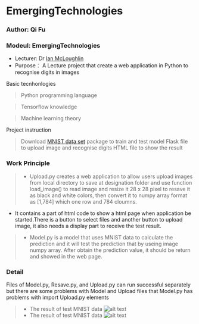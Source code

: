 # EmergingTechnologies
### Author: Qi Fu
### Modeul: EmergingTechnologies
* Lecturer: Dr [Ian McLoughlin](https://ianmcloughlin.github.io/)
* Purpose： A Lecture project that create a web application in Python to recognise digits in images

Basic tecnhonlogies 
> Python programming language

> Tensorflow knowledge

> Machine learning theory

Project instruction
> Download [MNIST data set](http://yann.lecun.com/exdb/mnist/) package to train and test model
> Flask file to upload image and recognise digits
> HTML file to show the result


### Work Principle
> * Upload.py creates a web application to allow users upload images from local directory to save at designation folder and use function load_image() to read image and resize it 28 x 28 pixel to resave it as black and white colors, then convert it to numpy array format as [1,784] which one row and 784 cloumns.
  * It contains a part of html code to show a html page when application be started.There is a button to select files and another button to upload image, it also needs a display part to receive the test result.

> * Model.py is a model that uses MNIST data to calculate the prediction and it will test the prediction that by useing image numpy array. After obtain the prediction value, it should be return and showed in the web page.

### Detail
Files of Model.py, Resave.py, and Upload.py can run successful separately but there are some problems with Model and Upload files that Model.py has problems with import Upload.py elements

> * The result of test MNIST data
 ![alt text](https://user-images.githubusercontent.com/24989456/33531511-04c1c93c-d886-11e7-8e09-456218515ce1.jpg)
> * The result of test MNIST data
 ![alt text](https://user-images.githubusercontent.com/24989456/33531512-04dafd12-d886-11e7-9c2c-10daac94a9dd.jpg)
